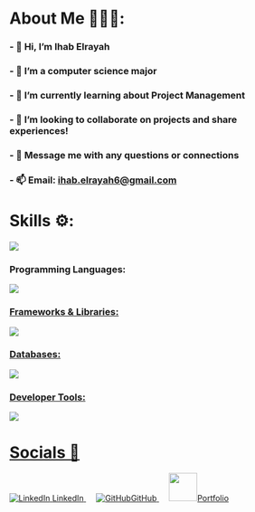 # About Me 👨🏽‍💻:<br>             
### - 👋 Hi, I’m Ihab Elrayah                       
### - 👀 I’m a computer science major                        
### - 🌱 I’m currently learning about Project Management            
### - 👥 I’m looking to collaborate on projects and share experiences! 
### - 💬 Message me with any questions or connections    
### - 📫 Email: ihab.elrayah6@gmail.com <br>  
 
   

# Skills ⚙️: <br>  

<h5 align="left">
  <img src="https://github-readme-stats.vercel.app/api/top-langs/?username=ihab-elrayah&hide_progress=true" />
</h5>

### Programming Languages:  
 
  <a href="https://skillicons.dev">  
         <img src="https://skillicons.dev/icons?i=python,java,cpp,js,html,css" /><br>

 ### Frameworks & Libraries:  
 
  <a href="https://skillicons.dev">  
          <img src="https://skillicons.dev/icons?i=react,nextjs,nodejs,express,flask,spring,typescript" /><br>
          
### Databases:  

   <a href="https://skillicons.dev">  
          <img src="https://skillicons.dev/icons?i=firebase,postgres,mysql,mongodb" /><br>
          
### Developer Tools:  

  <a href="https://skillicons.dev">  
          <img src="https://skillicons.dev/icons?i=git,aws,gcp,linux" /><br>


# Socials 📲  <br>


<p align="left">
  <a href="http://www.linkedin.com/in/ihab-elrayah" target="_blank" rel="noreferrer">
    <img src="https://skillicons.dev/icons?i=linkedin" alt="LinkedIn"> <text>LinkedIn<text>
  </a> 
  <a href="https://github.com/ihab-elrayah" target="_blank" rel="noreferrer">
    <img src="https://skillicons.dev/icons?i=github" alt="GitHub"><text>GitHub<text>
  </a> 
  <a href="https://ihab-personal-portfolio.netlify.app/" target="_blank" rel="noreferrer">
    <img src="https://github.com/ihab-elrayah/ihab-elrayah/assets/127975319/fff7bd7c-ea2b-476e-aadc-0ac3f9d59878" width="50 alt="Portfolio"><text>Portfolio<text>
  </a>
</p>
     

